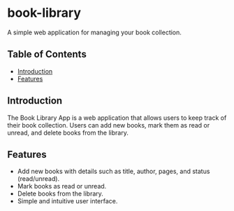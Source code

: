 # book-library

A simple web application for managing your book collection.

## Table of Contents

- [Introduction](#introduction)
- [Features](#features)

## Introduction

The Book Library App is a web application that allows users to keep track of their book collection. Users can add new books, mark them as read or unread, and delete books from the library.

## Features

- Add new books with details such as title, author, pages, and status (read/unread).
- Mark books as read or unread.
- Delete books from the library.
- Simple and intuitive user interface.


